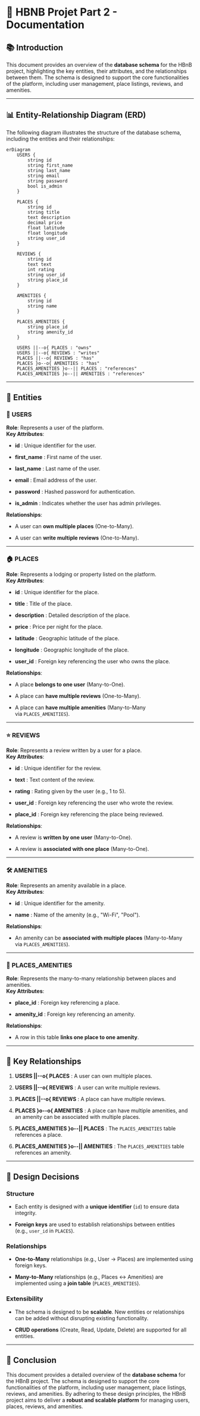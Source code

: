 # 📘 HBNB Projet Part 2 - Documentation

## 📚 Introduction

This document provides an overview of the **database schema** for the HBnB project, highlighting the key entities, their attributes, and the relationships between them. The schema is designed to support the core functionalities of the platform, including user management, place listings, reviews, and amenities.

---

## 📊 Entity-Relationship Diagram (ERD)

The following diagram illustrates the structure of the database schema, including the entities and their relationships:

```mermaid
erDiagram
    USERS {
        string id
        string first_name
        string last_name
        string email
        string password
        bool is_admin
    }

    PLACES {
        string id
        string title
        text description
        decimal price
        float latitude
        float longitude
        string user_id
    }

    REVIEWS {
        string id
        text text
        int rating
        string user_id
        string place_id
    }

    AMENITIES {
        string id
        string name
    }

    PLACES_AMENITIES {
        string place_id
        string amenity_id
    }

    USERS ||--o{ PLACES : "owns"
    USERS ||--o{ REVIEWS : "writes"
    PLACES ||--o{ REVIEWS : "has"
    PLACES }o--o{ AMENITIES : "has"
    PLACES_AMENITIES }o--|| PLACES : "references"
    PLACES_AMENITIES }o--|| AMENITIES : "references"
```
---

## 🧩 Entities

### 👤 **USERS**

**Role**: Represents a user of the platform.  
**Key Attributes**:

- **id** : Unique identifier for the user.
    
- **first_name** : First name of the user.
    
- **last_name** : Last name of the user.
    
- **email** : Email address of the user.
    
- **password** : Hashed password for authentication.
    
- **is_admin** : Indicates whether the user has admin privileges.
    

**Relationships**:

- A user can **own multiple places** (One-to-Many).
    
- A user can **write multiple reviews** (One-to-Many).
    

---

### 🏠 **PLACES**

**Role**: Represents a lodging or property listed on the platform.  
**Key Attributes**:

- **id** : Unique identifier for the place.
    
- **title** : Title of the place.
    
- **description** : Detailed description of the place.
    
- **price** : Price per night for the place.
    
- **latitude** : Geographic latitude of the place.
    
- **longitude** : Geographic longitude of the place.
    
- **user_id** : Foreign key referencing the user who owns the place.
    

**Relationships**:

- A place **belongs to one user** (Many-to-One).
    
- A place can **have multiple reviews** (One-to-Many).
    
- A place can **have multiple amenities** (Many-to-Many via `PLACES_AMENITIES`).
    

---

### ⭐ **REVIEWS**

**Role**: Represents a review written by a user for a place.  
**Key Attributes**:

- **id** : Unique identifier for the review.
    
- **text** : Text content of the review.
    
- **rating** : Rating given by the user (e.g., 1 to 5).
    
- **user_id** : Foreign key referencing the user who wrote the review.
    
- **place_id** : Foreign key referencing the place being reviewed.
    

**Relationships**:

- A review is **written by one user** (Many-to-One).
    
- A review is **associated with one place** (Many-to-One).
    

---

### 🛠️ **AMENITIES**

**Role**: Represents an amenity available in a place.  
**Key Attributes**:

- **id** : Unique identifier for the amenity.
    
- **name** : Name of the amenity (e.g., "Wi-Fi", "Pool").
    

**Relationships**:

- An amenity can be **associated with multiple places** (Many-to-Many via `PLACES_AMENITIES`).
    

---

### 🔗 **PLACES_AMENITIES**

**Role**: Represents the many-to-many relationship between places and amenities.  
**Key Attributes**:

- **place_id** : Foreign key referencing a place.
    
- **amenity_id** : Foreign key referencing an amenity.
    

**Relationships**:

- A row in this table **links one place to one amenity**.
    

---

## 🔑 Key Relationships

1. **USERS ||--o{ PLACES** : A user can own multiple places.
    
2. **USERS ||--o{ REVIEWS** : A user can write multiple reviews.
    
3. **PLACES ||--o{ REVIEWS** : A place can have multiple reviews.
    
4. **PLACES }o--o{ AMENITIES** : A place can have multiple amenities, and an amenity can be associated with multiple places.
    
5. **PLACES_AMENITIES }o--|| PLACES** : The `PLACES_AMENITIES` table references a place.
    
6. **PLACES_AMENITIES }o--|| AMENITIES** : The `PLACES_AMENITIES` table references an amenity.
    

---

## 📝 Design Decisions

### **Structure**

- Each entity is designed with a **unique identifier** (`id`) to ensure data integrity.
    
- **Foreign keys** are used to establish relationships between entities (e.g., `user_id` in `PLACES`).
    

### **Relationships**

- **One-to-Many** relationships (e.g., User → Places) are implemented using foreign keys.
    
- **Many-to-Many** relationships (e.g., Places ↔ Amenities) are implemented using a **join table** (`PLACES_AMENITIES`).
    

### **Extensibility**

- The schema is designed to be **scalable**. New entities or relationships can be added without disrupting existing functionality.
    
- **CRUD operations** (Create, Read, Update, Delete) are supported for all entities.
    

---

## 📜 Conclusion

This document provides a detailed overview of the **database schema** for the HBnB project. The schema is designed to support the core functionalities of the platform, including user management, place listings, reviews, and amenities. By adhering to these design principles, the HBnB project aims to deliver a **robust and scalable platform** for managing users, places, reviews, and amenities.